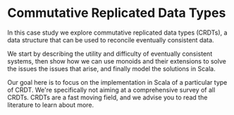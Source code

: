 # Commutative Replicated Data Types

In this case study we explore commutative replicated data types (CRDTs), a data structure that can be used to reconcile eventually consistent data.

We start by describing the utility and difficulty of eventually consistent systems, then show how we can use monoids and their extensions to solve the issues the issues that arise, and finally model the solutions in Scala.

Our goal here is to focus on the implementation in Scala of a particular type of CRDT. 
We're specifically not aiming at a comprehensive survey of all CRDTs. 
CRDTs are a fast moving field, and we advise you to read the literature to learn about more.

